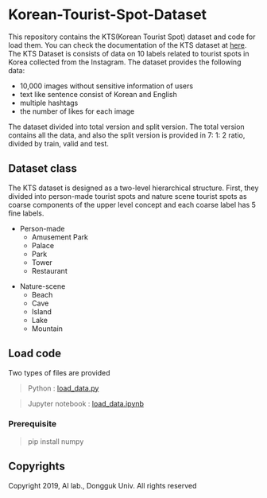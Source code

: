 # Korean-Tourist-Spot-Dataset
This repository contains the KTS(Korean Tourist Spot) dataset and code for load them.
You can check the documentation of the KTS dataset at 
[here]( http://ai.dongguk.edu/kts-dataset// "Dongguk univ. AI Lab").
The KTS Dataset is consists of data on 10 labels related to tourist spots in Korea collected from the Instagram.
The dataset provides the following data:

* 10,000 images without sensitive information of users
* text like sentence consist of Korean and English
* multiple hashtags
* the number of likes for each image

The dataset divided into total version and split version. 
The total version contains all the data, and also the split version is provided in 7: 1: 2 ratio, divided by train, valid and test.

## Dataset class
The KTS dataset is designed as a two-level hierarchical structure. 
First, they divided into person-made tourist spots and nature scene tourist spots as coarse components of the upper level concept and each coarse label has 5 fine labels.

* Person-made
  * Amusement Park
  * Palace
  * Park
  * Tower
  * Restaurant
+ Nature-scene
  * Beach
  * Cave
  * Island
  * Lake
  * Mountain

## Load code
Two types of files are provided 

> Python : [load_data.py](https://github.com/DGU-AI-LAB/Korean-Tourist-Spot-Dataset/blob/master/load_data.py)

> Jupyter notebook : [load_data.ipynb](https://github.com/DGU-AI-LAB/Korean-Tourist-Spot-Dataset/blob/master/load_data.ipynb)

### Prerequisite
> pip install numpy

## Copyrights
Copyright 2019, AI lab., Dongguk Univ. All rights reserved
